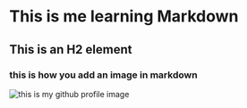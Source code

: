 # This is me learning Markdown
## This is an H2 element
### this is how you add an image in markdown
![this is my github profile image](https://avatars.githubusercontent.com/u/25060919?v=4)
